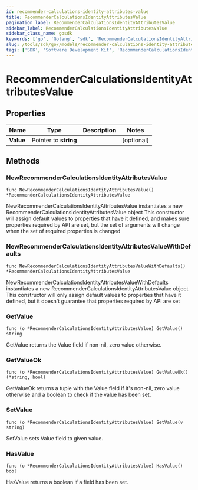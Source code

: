 ```yaml
---
id: recommender-calculations-identity-attributes-value
title: RecommenderCalculationsIdentityAttributesValue
pagination_label: RecommenderCalculationsIdentityAttributesValue
sidebar_label: RecommenderCalculationsIdentityAttributesValue
sidebar_class_name: gosdk
keywords: ['go', 'Golang', 'sdk', 'RecommenderCalculationsIdentityAttributesValue', 'RecommenderCalculationsIdentityAttributesValue'] 
slug: /tools/sdk/go//models/recommender-calculations-identity-attributes-value
tags: ['SDK', 'Software Development Kit', 'RecommenderCalculationsIdentityAttributesValue', 'RecommenderCalculationsIdentityAttributesValue']
---
```


# RecommenderCalculationsIdentityAttributesValue

## Properties

Name | Type | Description | Notes
------------ | ------------- | ------------- | -------------
**Value** | Pointer to **string** |  | [optional] 

## Methods

### NewRecommenderCalculationsIdentityAttributesValue

`func NewRecommenderCalculationsIdentityAttributesValue() *RecommenderCalculationsIdentityAttributesValue`

NewRecommenderCalculationsIdentityAttributesValue instantiates a new RecommenderCalculationsIdentityAttributesValue object
This constructor will assign default values to properties that have it defined,
and makes sure properties required by API are set, but the set of arguments
will change when the set of required properties is changed

### NewRecommenderCalculationsIdentityAttributesValueWithDefaults

`func NewRecommenderCalculationsIdentityAttributesValueWithDefaults() *RecommenderCalculationsIdentityAttributesValue`

NewRecommenderCalculationsIdentityAttributesValueWithDefaults instantiates a new RecommenderCalculationsIdentityAttributesValue object
This constructor will only assign default values to properties that have it defined,
but it doesn't guarantee that properties required by API are set

### GetValue

`func (o *RecommenderCalculationsIdentityAttributesValue) GetValue() string`

GetValue returns the Value field if non-nil, zero value otherwise.

### GetValueOk

`func (o *RecommenderCalculationsIdentityAttributesValue) GetValueOk() (*string, bool)`

GetValueOk returns a tuple with the Value field if it's non-nil, zero value otherwise
and a boolean to check if the value has been set.

### SetValue

`func (o *RecommenderCalculationsIdentityAttributesValue) SetValue(v string)`

SetValue sets Value field to given value.

### HasValue

`func (o *RecommenderCalculationsIdentityAttributesValue) HasValue() bool`

HasValue returns a boolean if a field has been set.



